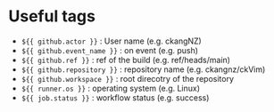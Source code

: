 # Useful tags

- `${{ github.actor }}` : User name (e.g. ckangNZ)
- `${{ github.event_name }}` : on event (e.g. push)
- `${{ github.ref }}` : ref of the build (e.g. ref/heads/main)
- `${{ github.repository }}` : repository name (e.g. ckangnz/ckVim)
- `${{ github.workspace }}` : root direcotry of the repository
- `${{ runner.os }}` : operating system (e.g. Linux)
- `${{ job.status }}` : workflow status (e.g. success)

